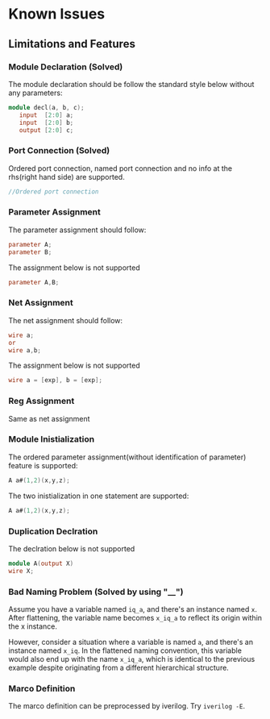 # Known Issues
## Limitations and Features
### Module Declaration (Solved)

The module declaration should be follow the standard style below without any parameters:

```verilog
module decl(a, b, c);
   input  [2:0] a;
   input  [2:0] b;
   output [2:0] c;
```


### Port Connection (Solved)

Ordered port connection, named port connection and no info at the rhs(right hand side) are supported.

```verilog
//Ordered port connection

```

### Parameter Assignment

The parameter assignment should follow:

```verilog
parameter A;
parameter B;
```

The assignment below is not supported
```verilog
parameter A,B;
```

### Net Assignment

The net assignment should follow:

```verilog
wire a;
or
wire a,b;
```

The assignment below is not supported
```verilog
wire a = [exp], b = [exp];
```

### Reg Assignment

Same as net assignment

### Module Inistialization

The ordered parameter assignment(without identification of parameter) feature is supported:
```verilog
A a#(1,2)(x,y,z);
```

The two inistialization in one statement are supported:
```verilog
A a#(1,2)(x,y,z);
```


### Duplication Declration

The declration below is not supported
```verilog
module A(output X)
wire X;
```

### Bad Naming Problem (Solved by using "__")

Assume you have a variable named `iq_a`, and there's an instance named `x`. After flattening, the variable name becomes `x_iq_a` to reflect its origin within the x instance.

However, consider a situation where a variable is named `a`, and there's an instance named `x_iq`. In the flattened naming convention, this variable would also end up with the name `x_iq_a`, which is identical to the previous example despite originating from a different hierarchical structure.

### Marco Definition

The marco definition can be preprocessed by iverilog. Try `iverilog -E`. 